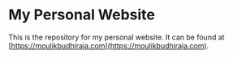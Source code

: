 # My Personal Website

This is the repository for my personal website. It can be found at [https://moulikbudhiraja.com](https://moulikbudhiraja.com).
